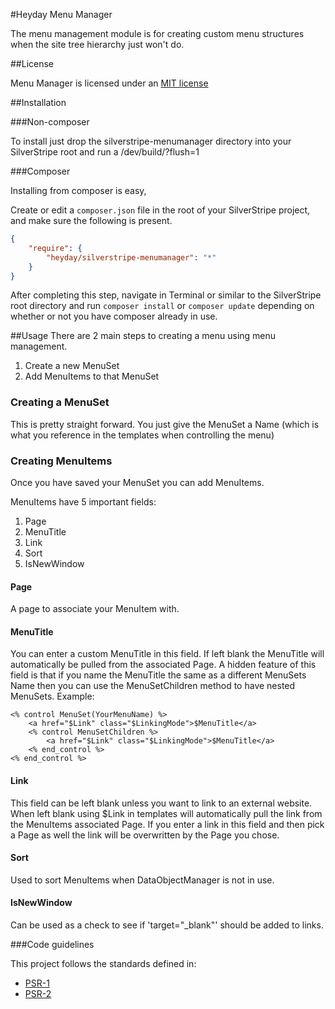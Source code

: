 #Heyday Menu Manager

The menu management module is for creating custom menu structures when the site
tree hierarchy just won't do.

##License

Menu Manager is licensed under an [MIT license](http://heyday.mit-license.org/)

##Installation

###Non-composer

To install just drop the silverstripe-menumanager directory into your SilverStripe root and run a /dev/build/?flush=1

###Composer

Installing from composer is easy, 

Create or edit a `composer.json` file in the root of your SilverStripe project, and make sure the following is present.

```json
{
    "require": {
        "heyday/silverstripe-menumanager": "*"
    }
}
```

After completing this step, navigate in Terminal or similar to the SilverStripe root directory and run `composer install` or `composer update` depending on whether or not you have composer already in use.

##Usage
There are 2 main steps to creating a menu using menu management.

1. Create a new MenuSet
2. Add MenuItems to that MenuSet

### Creating a MenuSet ###

This is pretty straight forward. You just give the MenuSet a Name (which is what
you reference in the templates when controlling the menu)


### Creating MenuItems ###

Once you have saved your MenuSet you can add MenuItems.

MenuItems have 5 important fields:

1. Page
2. MenuTitle
3. Link
4. Sort
5. IsNewWindow


#### Page ####
A page to associate your MenuItem with.


#### MenuTitle ####
You can enter a custom MenuTitle in this field. If left blank the MenuTitle will
automatically be pulled from the associated Page.
A hidden feature of this field is that if you name the MenuTitle the same as a
different MenuSets Name then you can use the MenuSetChildren method to have
nested MenuSets. Example:

	<% control MenuSet(YourMenuName) %>
		<a href="$Link" class="$LinkingMode">$MenuTitle</a>
		<% control MenuSetChildren %>
			<a href="$Link" class="$LinkingMode">$MenuTitle</a>
		<% end_control %>
	<% end_control %>


#### Link ####
This field can be left blank unless you want to link to an external website.
When left blank using $Link in templates will automatically pull the link from
the MenuItems associated Page.
If you enter a link in this field and then pick a Page as well the link will
be overwritten by the Page you chose.


#### Sort ####
Used to sort MenuItems when DataObjectManager is not in use.


#### IsNewWindow ####
Can be used as a check to see if 'target="_blank"' should be added to links.


###Code guidelines

This project follows the standards defined in:

* [PSR-1](https://github.com/pmjones/fig-standards/blob/psr-1-style-guide/proposed/PSR-1-basic.md)
* [PSR-2](https://github.com/pmjones/fig-standards/blob/psr-1-style-guide/proposed/PSR-2-advanced.md)



